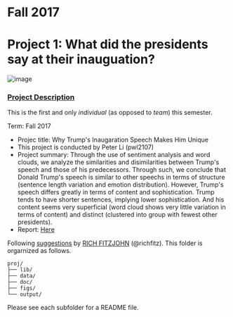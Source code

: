 # Fall 2017
# Project 1: What did the presidents say at their inauguation?

![image](figs/title.jpg)

### [Project Description](doc/)
This is the first and only *individual* (as opposed to *team*) this semester. 

Term: Fall 2017

+ Projec title: Why Trump's Inaugaration Speech Makes Him Unique
+ This project is conducted by Peter Li (pwl2107)
+ Project summary: Through the use of sentiment analysis and word clouds, we analyze the similarities and disimilarities between Trump's speech and those of his predecessors. Through such, we conclude that Donald Trump's speech is similar to other speechs in terms of structure (sentence length variation and emotion distribution). However, Trump's speech differs greatly in terms of content and sophistication. Trump tends to have shorter sentences, implying lower sophistication. And his content seems very superficial (word cloud shows very little variation in terms of content) and distinct (clustered into group with fewest other presidents).
+ Report: [Here](https://github.com/TZstatsADS/fall2017-project1-PeterLi2016/blob/master/doc/Analysis.html)

Following [suggestions](http://nicercode.github.io/blog/2013-04-05-projects/) by [RICH FITZJOHN](http://nicercode.github.io/about/#Team) (@richfitz). This folder is orgarnized as follows.

```
proj/
├── lib/
├── data/
├── doc/
├── figs/
└── output/
```

Please see each subfolder for a README file.

